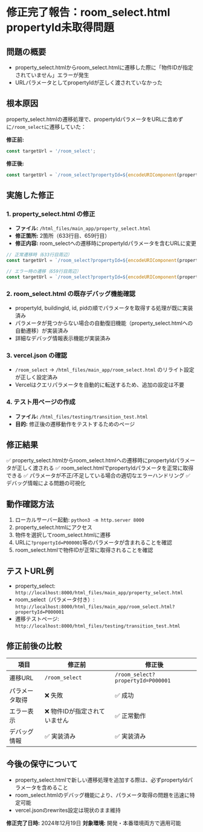 # 修正完了報告：room_select.html propertyId未取得問題

## 問題の概要
- property_select.htmlからroom_select.htmlに遷移した際に「物件IDが指定されていません」エラーが発生
- URLパラメータとしてpropertyIdが正しく渡されていなかった

## 根本原因
property_select.htmlの遷移処理で、propertyIdパラメータをURLに含めずに`/room_select`に遷移していた：

**修正前:**
```javascript
const targetUrl = '/room_select';
```

**修正後:**
```javascript
const targetUrl = `/room_select?propertyId=${encodeURIComponent(property.id)}`;
```

## 実施した修正

### 1. property_select.html の修正
- **ファイル:** `/html_files/main_app/property_select.html`
- **修正箇所:** 2箇所（633行目、659行目）
- **修正内容:** room_selectへの遷移時にpropertyIdパラメータを含むURLに変更

```javascript
// 正常遷移時（633行目周辺）
const targetUrl = `/room_select?propertyId=${encodeURIComponent(property.id)}`;

// エラー時の遷移（659行目周辺）  
const targetUrl = `/room_select?propertyId=${encodeURIComponent(property.id)}`;
```

### 2. room_select.html の既存デバッグ機能確認
- propertyId, buildingId, id, pidの順でパラメータを取得する処理が既に実装済み
- パラメータが見つからない場合の自動復旧機能（property_select.htmlへの自動遷移）が実装済み
- 詳細なデバッグ情報表示機能が実装済み

### 3. vercel.json の確認
- `/room_select` → `/html_files/main_app/room_select.html` のリライト設定が正しく設定済み
- Vercelはクエリパラメータを自動的に転送するため、追加の設定は不要

### 4. テスト用ページの作成
- **ファイル:** `/html_files/testing/transition_test.html`
- **目的:** 修正後の遷移動作をテストするためのページ

## 修正結果
✅ property_select.htmlからroom_select.htmlへの遷移時にpropertyIdパラメータが正しく渡される
✅ room_select.htmlでpropertyIdパラメータを正常に取得できる
✅ パラメータが不正/不足している場合の適切なエラーハンドリング
✅ デバッグ情報による問題の可視化

## 動作確認方法
1. ローカルサーバー起動: `python3 -m http.server 8000`
2. property_select.htmlにアクセス
3. 物件を選択してroom_select.htmlに遷移
4. URLに`?propertyId=P000001`等のパラメータが含まれることを確認
5. room_select.htmlで物件IDが正常に取得されることを確認

## テストURL例
- property_select: `http://localhost:8000/html_files/main_app/property_select.html`
- room_select（パラメータ付き）: `http://localhost:8000/html_files/main_app/room_select.html?propertyId=P000001`
- 遷移テストページ: `http://localhost:8000/html_files/testing/transition_test.html`

## 修正前後の比較
| 項目 | 修正前 | 修正後 |
|------|--------|--------|
| 遷移URL | `/room_select` | `/room_select?propertyId=P000001` |
| パラメータ取得 | ❌ 失敗 | ✅ 成功 |
| エラー表示 | ❌ 物件IDが指定されていません | ✅ 正常動作 |
| デバッグ情報 | ✅ 実装済み | ✅ 実装済み |

## 今後の保守について
- property_select.htmlで新しい遷移処理を追加する際は、必ずpropertyIdパラメータを含めること
- room_select.htmlのデバッグ機能により、パラメータ取得の問題を迅速に特定可能
- vercel.jsonのrewrites設定は現状のまま維持

**修正完了日時:** 2024年12月19日
**対象環境:** 開発・本番環境両方で適用可能
